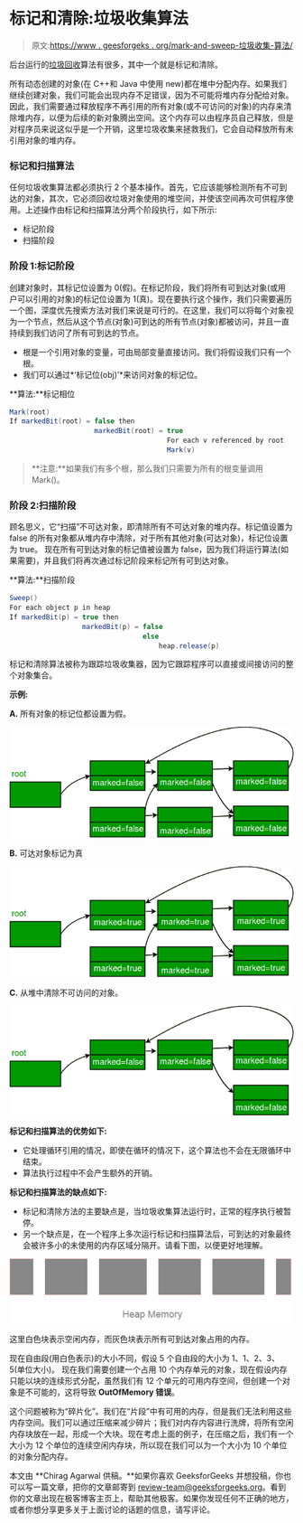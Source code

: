 # 标记和清除:垃圾收集算法

> 原文:[https://www . geesforgeks . org/mark-and-sweep-垃圾收集-算法/](https://www.geeksforgeeks.org/mark-and-sweep-garbage-collection-algorithm/)

后台运行的[垃圾回收](https://www.geeksforgeeks.org/garbage-collection-java/)算法有很多，其中一个就是标记和清除。

所有动态创建的对象(在 C++和 Java 中使用 new)都在堆中分配内存。如果我们继续创建对象，我们可能会出现内存不足错误，因为不可能将堆内存分配给对象。因此，我们需要通过释放程序不再引用的所有对象(或不可访问的对象)的内存来清除堆内存，以便为后续的新对象腾出空间。这个内存可以由程序员自己释放，但是对程序员来说这似乎是一个开销，这里垃圾收集来拯救我们，它会自动释放所有未引用对象的堆内存。

### 标记和扫描算法

任何垃圾收集算法都必须执行 2 个基本操作。首先，它应该能够检测所有不可到达的对象，其次，它必须回收垃圾对象使用的堆空间，并使该空间再次可供程序使用。上述操作由标记和扫描算法分两个阶段执行，如下所示:

*   标记阶段
*   扫描阶段

### 阶段 1:标记阶段

创建对象时，其标记位设置为 0(假)。在标记阶段，我们将所有可到达对象(或用户可以引用的对象)的标记位设置为 1(真)。现在要执行这个操作，我们只需要遍历一个图，深度优先搜索方法对我们来说是可行的。在这里，我们可以将每个对象视为一个节点，然后从这个节点(对象)可到达的所有节点(对象)都被访问，并且一直持续到我们访问了所有可到达的节点。

*   根是一个引用对象的变量，可由局部变量直接访问。我们将假设我们只有一个根。
*   我们可以通过*‘标记位(obj)’*来访问对象的标记位。

**算法:**标记相位

```java
Mark(root)
If markedBit(root) = false then
                     markedBit(root) = true
                                       For each v referenced by root
                                       Mark(v)
```

> **注意:**如果我们有多个根，那么我们只需要为所有的根变量调用 Mark()。

### 阶段 2:扫描阶段

顾名思义，它“扫描”不可达对象，即清除所有不可达对象的堆内存。标记值设置为 false 的所有对象都从堆内存中清除，对于所有其他对象(可达对象)，标记位设置为 true。
现在所有可到达对象的标记值被设置为 false，因为我们将运行算法(如果需要)，并且我们将再次通过标记阶段来标记所有可到达对象。

**算法:**扫描阶段

```java
Sweep()
For each object p in heap
If markedBit(p) = true then
                  markedBit(p) = false
                                 else
                                     heap.release(p)
```

标记和清除算法被称为跟踪垃圾收集器，因为它跟踪程序可以直接或间接访问的整个对象集合。

**示例:**

**A.** 所有对象的标记位都设置为假。

![M&S_Fig1](img/09a7add0fa5993ae15e5b02c0e64b3de.png)

**B.** 可达对象标记为真

![M&S_Fig2](img/42b69d2a8beb53c20b3e3dc7c20d30fd.png)

**C.** 从堆中清除不可访问的对象。

![M&S_Fig3](img/4c3854ca0f4aeb037ccc35fac289b47d.png)

**标记和扫描算法的优势如下:**

*   它处理循环引用的情况，即使在循环的情况下，这个算法也不会在无限循环中结束。
*   算法执行过程中不会产生额外的开销。

**标记和扫描算法的缺点如下:**

*   标记和清除方法的主要缺点是，当垃圾收集算法运行时，正常的程序执行被暂停。
*   另一个缺点是，在一个程序上多次运行标记和扫描算法后，可到达的对象最终会被许多小的未使用的内存区域分隔开。请看下图，以便更好地理解。

![HeapMemory](img/cc1dc5ac271a738664b1d7b2e777b424.png)

这里白色块表示空闲内存，而灰色块表示所有可到达对象占用的内存。

现在自由段(用白色表示)的大小不同，假设 5 个自由段的大小为 1、1、2、3、5(单位大小)。
现在我们需要创建一个占用 10 个内存单元的对象，现在假设内存只能以块的连续形式分配，虽然我们有 12 个单元的可用内存空间，但创建一个对象是不可能的，这将导致 **OutOfMemory 错误**。

这个问题被称为“碎片化”。我们在“片段”中有可用的内存，但是我们无法利用这些内存空间。我们可以通过压缩来减少碎片；我们对内存内容进行洗牌，将所有空闲内存块放在一起，形成一个大块。现在考虑上面的例子，在压缩之后，我们有一个大小为 12 个单位的连续空闲内存块，所以现在我们可以为一个大小为 10 个单位的对象分配内存。

本文由 **Chirag Agarwal 供稿。**如果你喜欢 GeeksforGeeks 并想投稿，你也可以写一篇文章，把你的文章邮寄到 review-team@geeksforgeeks.org。看到你的文章出现在极客博客主页上，帮助其他极客。如果你发现任何不正确的地方，或者你想分享更多关于上面讨论的话题的信息，请写评论。